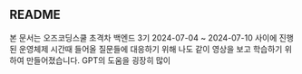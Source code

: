## README

본 문서는 오즈코딩스쿨 초격차 백엔드 3기 2024-07-04 ~ 2024-07-10 사이에 진행된 운영체제 시간때 들어올 질문들에 대응하기 위해 나도 같이 영상을 보고 학습하기 위하여 만들어졌습니다. GPT의 도움을 굉장히 많이 